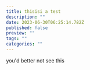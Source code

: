 ```yaml
---
title: thisisi a test
description: ""
date: 2023-06-30T06:25:14.782Z
published: false
preview: ""
tags: ""
categories: ""
---
```


you'd better not see this

